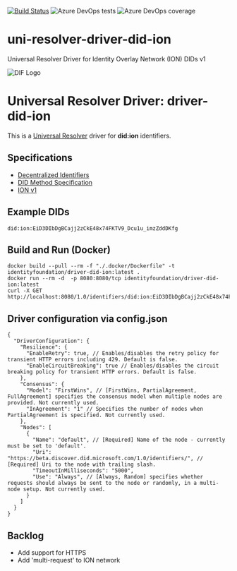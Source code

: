 [![Build Status](https://bmurdoch.visualstudio.com/uni-resolver-driver-did-ion/_apis/build/status/decentralized-identity.uni-resolver-driver-did-ion?branchName=master)](https://bmurdoch.visualstudio.com/uni-resolver-driver-did-ion/_build/latest?definitionId=1&branchName=master) ![Azure DevOps tests](https://img.shields.io/azure-devops/tests/bmurdoch/uni-resolver-driver-did-ion/1) ![Azure DevOps coverage](https://img.shields.io/azure-devops/coverage/bmurdoch/uni-resolver-driver-did-ion/1)

# uni-resolver-driver-did-ion
Universal Resolver Driver for Identity Overlay Network (ION) DIDs v1

![DIF Logo](https://raw.githubusercontent.com/decentralized-identity/universal-resolver/master/docs/logo-dif.png)

# Universal Resolver Driver: driver-did-ion

This is a [Universal Resolver](https://github.com/decentralized-identity/universal-resolver/) driver for **did:ion** identifiers.

## Specifications

* [Decentralized Identifiers](https://w3c.github.io/did-core/)
* [DID Method Specification](https://github.com/decentralized-identity/ion)
* [ION v1](https://github.com/decentralized-identity/ion/tree/v1.0.0)

## Example DIDs

```
did:ion:EiD3DIbDgBCajj2zCkE48x74FKTV9_Dcu1u_imzZddDKfg
```

## Build and Run (Docker)
```
docker build --pull --rm -f "./.docker/Dockerfile" -t identityfoundation/driver-did-ion:latest .
docker run --rm -d  -p 8080:8080/tcp identityfoundation/driver-did-ion:latest
curl -X GET http://localhost:8080/1.0/identifiers/did:ion:EiD3DIbDgBCajj2zCkE48x74FKTV9_Dcu1u_imzZddDKfg
```
## Driver configuration via config.json
```
{
  "DriverConfiguration": {
    "Resilience": {
      "EnableRetry": true, // Enables/disables the retry policy for transient HTTP errors including 429. Default is false.
      "EnableCircuitBreaking": true // Enables/disables the circuit breaking policy for transient HTTP errors. Default is false.
    },
    "Consensus": {
      "Model": "FirstWins", // [FirstWins, PartialAgreement, FullAgreement] specifies the consensus model when multiple nodes are provided. Not currently used.
      "InAgreement": "1" // Specifies the number of nodes when PartialAgreement is specified. Not currently used.
    },
    "Nodes": [
      {
        "Name": "default", // [Required] Name of the node - currently must be set to 'default'.
        "Uri": "https://beta.discover.did.microsoft.com/1.0/identifiers/", // [Required] Uri to the node with trailing slash.
        "TimeoutInMilliseconds": "5000",
        "Use": "Always", // [Always, Random] specifies whether requests should always be sent to the node or randomly, in a multi-node setup. Not currently used.
      }
    ]
  }
}
```

## Backlog
* Add support for HTTPS
* Add 'multi-request' to ION network